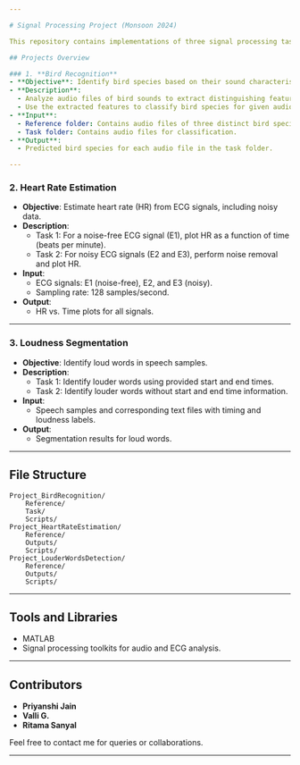 ```yaml
---

# Signal Processing Project (Monsoon 2024)

This repository contains implementations of three signal processing tasks completed as part of the Signal Processing course in Monsoon 2024. Each task involves analyzing different types of signals to extract meaningful insights.

## Projects Overview

### 1. **Bird Recognition**
- **Objective**: Identify bird species based on their sound characteristics.
- **Description**:
  - Analyze audio files of bird sounds to extract distinguishing features using time and frequency properties.
  - Use the extracted features to classify bird species for given audio files.
- **Input**:
  - Reference folder: Contains audio files of three distinct bird species.
  - Task folder: Contains audio files for classification.
- **Output**:
  - Predicted bird species for each audio file in the task folder.

---
```


### 2. **Heart Rate Estimation**
- **Objective**: Estimate heart rate (HR) from ECG signals, including noisy data.
- **Description**:
  - Task 1: For a noise-free ECG signal (E1), plot HR as a function of time (beats per minute).
  - Task 2: For noisy ECG signals (E2 and E3), perform noise removal and plot HR.
- **Input**:
  - ECG signals: E1 (noise-free), E2, and E3 (noisy).
  - Sampling rate: 128 samples/second.
- **Output**:
  - HR vs. Time plots for all signals.

---

### 3. **Loudness Segmentation**
- **Objective**: Identify loud words in speech samples.
- **Description**:
  - Task 1: Identify louder words using provided start and end times.
  - Task 2: Identify louder words without start and end time information.
- **Input**:
  - Speech samples and corresponding text files with timing and loudness labels.
- **Output**:
  - Segmentation results for loud words.

---

## File Structure
```
Project_BirdRecognition/
    Reference/
    Task/
    Scripts/
Project_HeartRateEstimation/
    Reference/
    Outputs/
    Scripts/
Project_LouderWordsDetection/
    Reference/
    Outputs/
    Scripts/
```

---

## Tools and Libraries
- MATLAB
- Signal processing toolkits for audio and ECG analysis.

---

## Contributors
- **Priyanshi Jain**  
- **Valli G.**
- **Ritama Sanyal**

Feel free to contact me for queries or collaborations.

---
